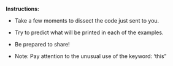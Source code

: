 **Instructions:**

* Take a few moments to dissect the code just sent to you.

* Try to predict what will be printed in each of the examples.
	 
* Be prepared to share!

* Note: Pay attention to the unusual use of the keyword: ‘this”


